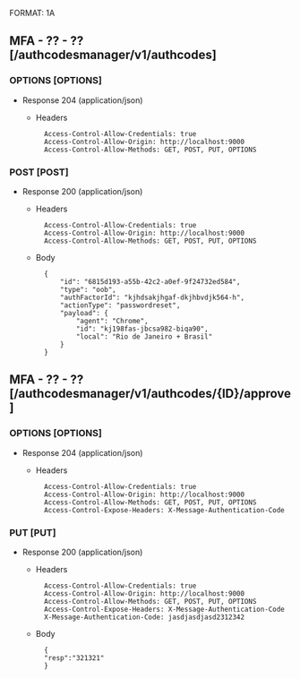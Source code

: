 FORMAT: 1A

## MFA - ?? - ?? [/authcodesmanager/v1/authcodes]

### OPTIONS [OPTIONS]

+ Response 204 (application/json)

  + Headers

          Access-Control-Allow-Credentials: true
          Access-Control-Allow-Origin: http://localhost:9000
          Access-Control-Allow-Methods: GET, POST, PUT, OPTIONS

### POST [POST]

+ Response 200 (application/json)

  + Headers

          Access-Control-Allow-Credentials: true
          Access-Control-Allow-Origin: http://localhost:9000
          Access-Control-Allow-Methods: GET, POST, PUT, OPTIONS


  + Body

          {
              "id": "6815d193-a55b-42c2-a0ef-9f24732ed584",
              "type": "oob",
              "authFactorId": "kjhdsakjhgaf-dkjhbvdjk564-h",
              "actionType": "passwordreset",
              "payload": {
                  "agent": "Chrome",
                  "id": "kj198fas-jbcsa982-biqa90",
                  "local": "Rio de Janeiro + Brasil"
              }
          }

## MFA - ?? - ?? [/authcodesmanager/v1/authcodes/{ID}/approve]

### OPTIONS [OPTIONS]

+ Response 204 (application/json)

  + Headers

          Access-Control-Allow-Credentials: true
          Access-Control-Allow-Origin: http://localhost:9000
          Access-Control-Allow-Methods: GET, POST, PUT, OPTIONS
          Access-Control-Expose-Headers: X-Message-Authentication-Code

### PUT [PUT]

+ Response 200 (application/json)

  + Headers

          Access-Control-Allow-Credentials: true
          Access-Control-Allow-Origin: http://localhost:9000
          Access-Control-Allow-Methods: GET, POST, PUT, OPTIONS
          Access-Control-Expose-Headers: X-Message-Authentication-Code
          X-Message-Authentication-Code: jasdjasdjasd2312342


  + Body

          {
          "resp":"321321"
          }
